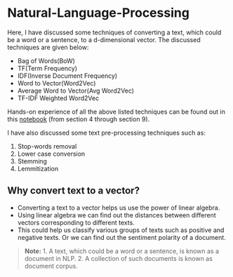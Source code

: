 # Natural-Language-Processing
Here, I have discussed some techniques of converting a text, which could be a word or a sentence, to a d-dimensional vector. The discussed techniques are given below:
- Bag of Words(BoW)
- TF(Term Frequency)
- IDF(Inverse Document Frequency)
- Word to Vector(Word2Vec)
- Average Word to Vector(Avg Word2Vec)
- TF-IDF Weighted Word2Vec

Hands-on experience of all the above listed techniques can be found out in this [notebook](https://github.com/deveshSingh06/Amazon-Fine-Food-Reviews-Analysis/blob/master/Amazon%20Fine%20Food%20Reviews%20Analysis.ipynb) (from section 4 through section 9).


I have also discussed some text pre-processing techniques such as:
1. Stop-words removal
2. Lower case conversion
3. Stemming
4. Lemmitization

## Why convert text to a vector?
- Converting a text to a vector helps us use the power of linear algebra.
- Using linear algebra we can find out the distances between different vectors corresponding to different texts.
- This could help us classify various groups of texts such as positive and negative texts. Or we can find out the sentiment polarity of a document.

> **Note:** 1. A text, which could be a word or a sentence, is known as a document in NLP.
        2. A collection of such documents is known as document corpus.
